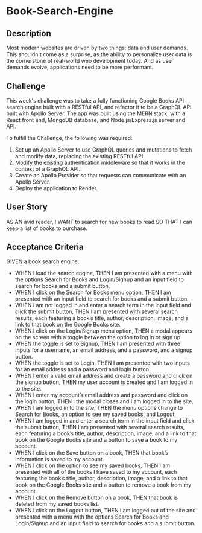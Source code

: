 # Book-Search-Engine

## Description

Most modern websites are driven by two things: data and user demands. This shouldn't come as a surprise, as the ability to personalize user data is the cornerstone of real-world web development today. And as user demands evolve, applications need to be more performant.

## Challenge

This week's challenge was to take a fully functioning Google Books API search engine built with a RESTful API, and refactor it to be a GraphQL API built with Apollo Server. The app was built using the MERN stack, with a React front end, MongoDB database, and Node.js/Express.js server and API.

To fulfill the Challenge, the following was required:

1. Set up an Apollo Server to use GraphQL queries and mutations to fetch and modify data, replacing the existing RESTful API.
2. Modify the existing authentication middleware so that it works in the context of a GraphQL API.
3. Create an Apollo Provider so that requests can communicate with an Apollo Server.
4. Deploy the application to Render.

## User Story

AS AN avid reader,
I WANT to search for new books to read
SO THAT I can keep a list of books to purchase.

## Acceptance Criteria

GIVEN a book search engine:

- WHEN I load the search engine,
  THEN I am presented with a menu with the options Search for Books and Login/Signup and an input field to search for books and a submit button.
- WHEN I click on the Search for Books menu option,
  THEN I am presented with an input field to search for books and a submit button.
- WHEN I am not logged in and enter a search term in the input field and click the submit button,
  THEN I am presented with several search results, each featuring a book’s title, author, description, image, and a link to that book on the Google Books site.
- WHEN I click on the Login/Signup menu option,
  THEN a modal appears on the screen with a toggle between the option to log in or sign up.
- WHEN the toggle is set to Signup,
  THEN I am presented with three inputs for a username, an email address, and a password, and a signup button.
- WHEN the toggle is set to Login,
  THEN I am presented with two inputs for an email address and a password and login button.
- WHEN I enter a valid email address and create a password and click on the signup button,
  THEN my user account is created and I am logged in to the site.
- WHEN I enter my account’s email address and password and click on the login button,
  THEN I the modal closes and I am logged in to the site.
- WHEN I am logged in to the site,
  THEN the menu options change to Search for Books, an option to see my saved books, and Logout.
- WHEN I am logged in and enter a search term in the input field and click the submit button,
  THEN I am presented with several search results, each featuring a book’s title, author, description, image, and a link to that book on the Google Books site and a button to save a book to my account.
- WHEN I click on the Save button on a book,
  THEN that book’s information is saved to my account.
- WHEN I click on the option to see my saved books,
  THEN I am presented with all of the books I have saved to my account, each featuring the book’s title, author, description, image, and a link to that book on the Google Books site and a button to remove a book from my account.
- WHEN I click on the Remove button on a book,
  THEN that book is deleted from my saved books list.
- WHEN I click on the Logout button,
  THEN I am logged out of the site and presented with a menu with the options Search for Books and Login/Signup and an input field to search for books and a submit button.
